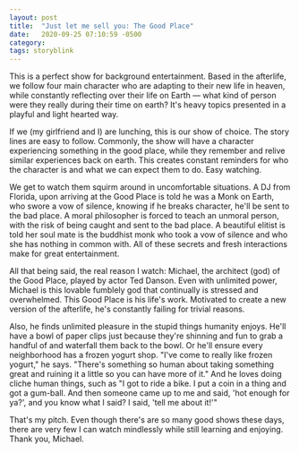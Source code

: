 ```yaml
---
layout: post
title:  "Just let me sell you: The Good Place"
date:   2020-09-25 07:10:59 -0500
category: 
tags: storyblink
---
```

This is a perfect show for background entertainment. Based in the afterlife, we follow four main character who are adapting to their new life in heaven, while constantly reflecting over their life on Earth — what kind of person were they really during their time on earth? It's heavy topics presented in a playful and light hearted way.

If we (my girlfriend and I) are lunching, this is our show of choice. The story lines are easy to follow. Commonly, the show will have a character experiencing something in the good place, while they remember and relive similar experiences back on earth. This creates constant reminders for who the character is and what we can expect them to do. Easy watching.

We get to watch them squirm around in uncomfortable situations. A DJ from Florida, upon arriving at the Good Place is told he was a Monk on Earth, who swore a vow of silence, knowing if he breaks character, he'll be sent to the bad place. A moral philosopher is forced to teach an unmoral person, with the risk of being caught and sent to the bad place. A beautiful elitist is told her soul mate is the buddhist monk who took a vow of silence and who she has nothing in common with. All of these secrets and fresh interactions make for great entertainment.

All that being said, the real reason I watch: Michael, the architect (god) of the Good Place, played by actor Ted Danson. Even with unlimited power, Michael is this lovable fumblely god that continually is stressed and overwhelmed. This Good Place is his life's work. Motivated to create a new version of the afterlife, he's constantly failing for trivial reasons. 

Also, he finds unlimited pleasure in the stupid things humanity enjoys. He'll have a bowl of paper clips just because they're shinning and fun to grab a handful of and waterfall them back to the bowl. Or he'll ensure every neighborhood has a frozen yogurt shop. "I've come to really like frozen yogurt," he says. "There's something so human about taking something great and ruining it a little so you can have more of it." And he loves doing cliche human things, such as "I got to ride a bike. I put a coin in a thing and got a gum-ball. And then someone came up to me and said, 'hot enough for ya?', and you know what I said? I said, 'tell me about it!'"

That's my pitch. Even though there's are so many good shows these days, there are very few I can watch mindlessly while still learning and enjoying. Thank you, Michael.